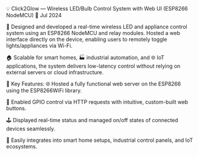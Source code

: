 💡 Click2Glow — Wireless LED/Bulb Control System with Web UI (ESP8266 NodeMCU)
📅 Jul 2024

🚀 Designed and developed a real-time wireless LED and appliance control system using an ESP8266 NodeMCU and relay modules. Hosted a web interface directly on the device, enabling users to remotely toggle lights/appliances via Wi-Fi.

🏠 Scalable for smart homes, 🏭 industrial automation, and 🌐 IoT applications, the system delivers low-latency control without relying on external servers or cloud infrastructure.

🔧 Key Features:
🌐 Hosted a fully functional web server on the ESP8266 using the ESP8266WiFi library.

🧠 Enabled GPIO control via HTTP requests with intuitive, custom-built web buttons.

🕹️ Displayed real-time status and managed on/off states of connected devices seamlessly.

🧩 Easily integrates into smart home setups, industrial control panels, and IoT ecosystems.
